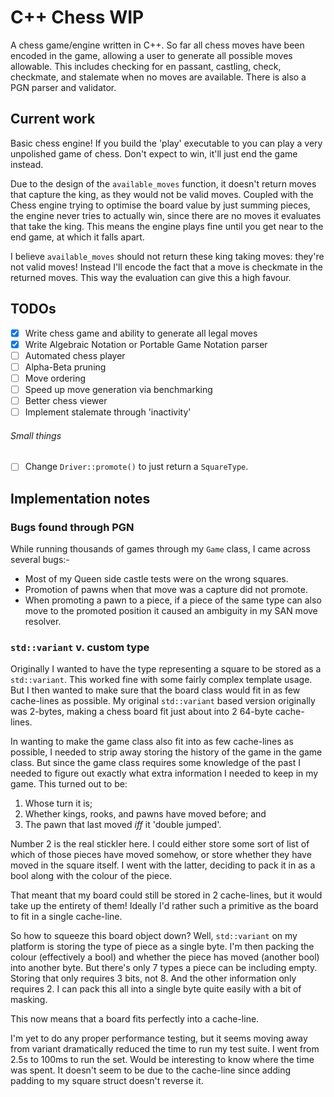 # C++ Chess WIP

A chess game/engine written in C++. So far all chess moves have been encoded in the game, allowing a user to generate
all possible moves allowable. This includes checking for en passant, castling, check, checkmate, and stalemate when no
moves are available. There is also a PGN parser and validator.

## Current work

Basic chess engine! If you build the 'play' executable to you can play a very unpolished game of chess. Don't expect to
win, it'll just end the game instead.

Due to the design of the `available_moves` function, it doesn't return moves that capture the king, as they would not be
valid moves. Coupled with the Chess engine trying to optimise the board value by just summing pieces, the engine never
tries to actually win, since there are no moves it evaluates that take the king. This means the engine plays fine until
you get near to the end game, at which it falls apart.

I believe `available_moves` should not return these king taking moves: they're not valid moves! Instead I'll encode the
fact that a move is checkmate in the returned moves. This way the evaluation can give this a high favour.

## TODOs

* [x] Write chess game and ability to generate all legal moves
* [x] Write Algebraic Notation or Portable Game Notation parser
* [ ] Automated chess player
* [ ] Alpha-Beta pruning
* [ ] Move ordering
* [ ] Speed up move generation via benchmarking
* [ ] Better chess viewer
* [ ] Implement stalemate through 'inactivity'

###### Small things

* [ ] Change `Driver::promote()` to just return a `SquareType`.

## Implementation notes

### Bugs found through PGN

While running thousands of games through my `Game` class, I came across several bugs:-

* Most of my Queen side castle tests were on the wrong squares.
* Promotion of pawns when that move was a capture did not promote.
* When promoting a pawn to a piece, if a piece of the same type can also move to the promoted position it caused an
  ambiguity in my SAN move resolver.


### `std::variant` v. custom type

Originally I wanted to have the type representing a square to be stored as a `std::variant`. This worked fine with some
fairly complex template usage. But I then wanted to make sure that the board class would fit in as few cache-lines as
possible. My original `std::variant` based version originally was 2-bytes, making a chess board fit just about into 2
64-byte cache-lines.

In wanting to make the game class also fit into as few cache-lines as possible, I needed to strip away storing the 
history of the game in the game class. But since the game class requires some knowledge of the past I needed to figure
out exactly what extra information I needed to keep in my game. This turned out to be:

1. Whose turn it is;
2. Whether kings, rooks, and pawns have moved before; and
3. The pawn that last moved *iff* it 'double jumped'.

Number 2 is the real stickler here. I could either store some sort of list of which of those pieces have moved somehow,
or store whether they have moved in the square itself. I went with the latter, deciding to pack it in as a bool along
with the colour of the piece.

That meant that my board could still be stored in 2 cache-lines, but it would take up the entirety of them! Ideally I'd
rather such a primitive as the board to fit in a single cache-line.

So how to squeeze this board object down? Well, `std::variant` on my platform is storing the type of piece as a single
byte. I'm then packing the colour (effectively a bool) and whether the piece has moved (another bool) into another byte.
But there's only 7 types a piece can be including empty. Storing that only requires 3 bits, not 8. And the other
information only requires 2. I can pack this all into a single byte quite easily with a bit of masking.

This now means that a board fits perfectly into a cache-line.

I'm yet to do any proper performance testing, but it seems moving away from variant dramatically reduced the time
to run my test suite. I went from 2.5s to 100ms to run the set. Would be interesting to know where the time was spent.
It doesn't seem to be due to the cache-line since adding padding to my square struct doesn't reverse it.
